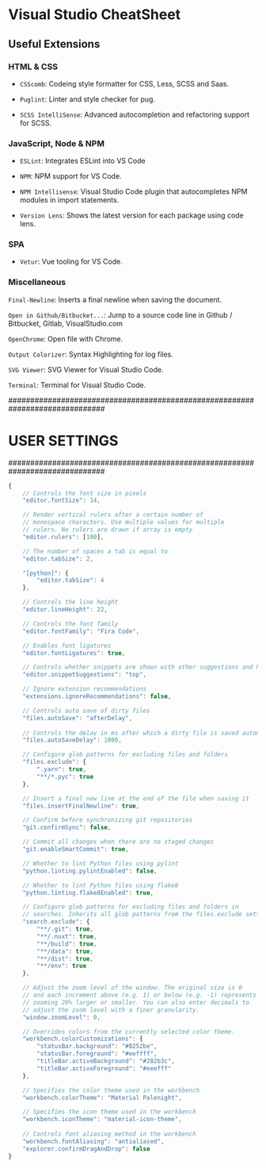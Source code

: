 # Visual Studio CheatSheet


## Useful Extensions

### HTML & CSS

* `CSScomb`: Codeing style formatter for CSS, Less, SCSS and Saas.

* `Puglint`: Linter and style checker for pug.

* `SCSS IntelliSense`: Advanced autocompletion and refactoring support for SCSS.

### JavaScript, Node & NPM

* `ESLint`: Integrates ESLint into VS Code

* `NPM`: NPM support for VS Code.

* `NPM Intellisense`: Visual Studio Code plugin that autocompletes NPM modules in import statements.

* `Version Lens`: Shows the latest version for each package using code lens.


### SPA

* `Vetur`: Vue tooling for VS Code.


### Miscellaneous

`Final-Newline`: Inserts a final newline when saving the document.

`Open in Github/Bitbucket...`: Jump to a source code line in Github / Bitbucket, Gitlab, VisualStudio.com

`OpenChrome`: Open file with Chrome.

`Output Colorizer`: Syntax Highlighting for log files.

`SVG Viewer`: SVG Viewer for Visual Studio Code.

`Terminal`: Terminal for Visual Studio Code.


##############################################################################
# USER SETTINGS
##############################################################################


```javascript
{
    // Controls the font size in pixels
    "editor.fontSize": 14,

    // Render vertical rulers after a certain number of
    // monospace characters. Use multiple values for multiple
    // rulers. No rulers are drawn if array is empty
    "editor.rulers": [100],

    // The number of spaces a tab is equal to
    "editor.tabSize": 2,

    "[python]": {
        "editor.tabSize": 4
    },

    // Controls the line height
    "editor.lineHeight": 22,

    // Controls the font family
    "editor.fontFamily": "Fira Code",

    // Enables font ligatures
    "editor.fontLigatures": true,

    // Controls whether snippets are shown with other suggestions and how they are sorted.
    "editor.snippetSuggestions": "top",

    // Ignore extension recommendations
    "extensions.ignoreRecommendations": false,

    // Controls auto save of dirty files
    "files.autoSave": "afterDelay",
  
    // Controls the delay in ms after which a dirty file is saved automatically
    "files.autoSaveDelay": 1000,

    // Configure glob patterns for excluding files and folders
    "files.exclude": {
        ".yarn": true,
        "**/*.pyc": true
    },

    // Insert a final new line at the end of the file when saving it
    "files.insertFinalNewline": true,

    // Confirm before synchronizing git repositories
    "git.confirmSync": false,

    // Commit all changes when there are no staged changes
    "git.enableSmartCommit": true,

    // Whether to lint Python files using pylint
    "python.linting.pylintEnabled": false,

    // Whether to lint Python files using flake8
    "python.linting.flake8Enabled": true,

    // Configure glob patterns for excluding files and folders in
    // searches. Inherits all glob patterns from the files.exclude setting.
    "search.exclude": {
        "**/.git": true,
        "**/.nuxt": true,
        "**/build": true,
        "**/data": true,
        "**/dist": true,
        "**/env": true
    },

    // Adjust the zoom level of the window. The original size is 0
    // and each increment above (e.g. 1) or below (e.g. -1) represents
    // zooming 20% larger or smaller. You can also enter decimals to
    // adjust the zoom level with a finer granularity.
    "window.zoomLevel": 0,

    // Overrides colors from the currently selected color theme.
    "workbench.colorCustomizations": {
        "statusBar.background": "#8252be",
        "statusBar.foreground": "#eeffff",
        "titleBar.activeBackground": "#282b3c",
        "titleBar.activeForeground": "#eeefff"
    },

    // Specifies the color theme used in the workbench
    "workbench.colorTheme": "Material Palenight",

    // Specifies the icon theme used in the workbench
    "workbench.iconTheme": "material-icon-theme",
  
    // Controls font aliasing method in the workbench
    "workbench.fontAliasing": "antialiased",
    "explorer.confirmDragAndDrop": false
}
```

